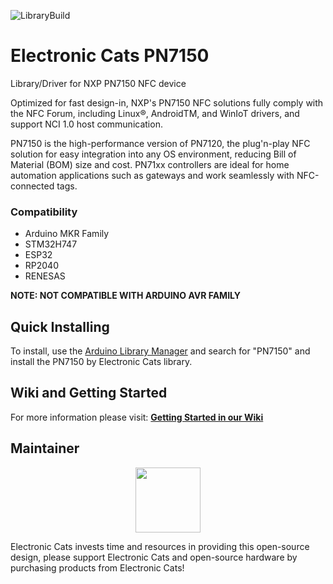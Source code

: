 ![LibraryBuild](https://github.com/ElectronicCats/ElectronicCats-PN7150/workflows/LibraryBuild/badge.svg?branch=master)

# Electronic Cats PN7150
Library/Driver for NXP PN7150 NFC device

Optimized for fast design-in, NXP's PN7150 NFC solutions fully comply with the NFC Forum, including Linux®, AndroidTM, and WinIoT drivers, and support NCI 1.0 host communication.

PN7150 is the high-performance version of PN7120, the plug'n-play NFC solution for easy integration into any OS environment, reducing Bill of Material (BOM) size and cost. PN71xx controllers are ideal for home automation applications such as gateways and work seamlessly with NFC-connected tags.

### Compatibility

* Arduino MKR Family
* STM32H747 
* ESP32  
* RP2040 
* RENESAS

**NOTE: NOT COMPATIBLE WITH ARDUINO AVR FAMILY**

## Quick Installing

To install, use the [Arduino Library Manager](https://support.arduino.cc/hc/en-us/articles/5145457742236-Add-libraries-to-Arduino-IDE) and search for "PN7150" and install the PN7150 by Electronic Cats library.

##  Wiki and Getting Started
For more information please visit: [**Getting Started in our Wiki**](https://github.com/ElectronicCats/ElectronicCats-PN7150/wiki)

## Maintainer

<a href="https://github.com/sponsors/ElectronicCats">
 <p align="center">
  <img src="https://electroniccats.com/wp-content/uploads/2020/07/Badge_GHS.png" height="104" />
 </p>
</a>

Electronic Cats invests time and resources in providing this open-source design, please support Electronic Cats and open-source hardware by purchasing products from Electronic Cats!
